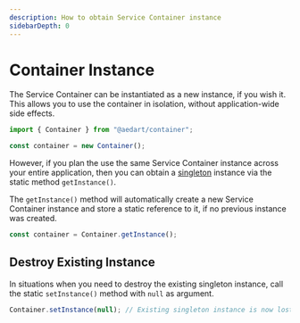 ```yaml
---
description: How to obtain Service Container instance
sidebarDepth: 0
---
```


# Container Instance

The Service Container can be instantiated as a new instance, if you wish it. This allows you to use the container in
isolation, without application-wide side effects.

```js
import { Container } from "@aedart/container";

const container = new Container();
```

However, if you plan the use the same Service Container instance across your entire application, then you can obtain a [singleton](https://en.wikipedia.org/wiki/Singleton_pattern)
instance via the static method `getInstance()`.

The `getInstance()` method will automatically create a new Service Container instance and store a static reference to it, if no previous instance
was created.

```js
const container = Container.getInstance();
```

## Destroy Existing Instance

In situations when you need to destroy the existing singleton instance, call the static `setInstance()` method
with `null` as argument.

```js
Container.setInstance(null); // Existing singleton instance is now lost...
```